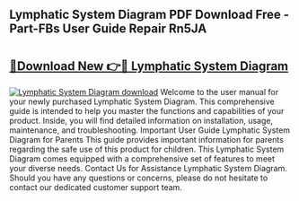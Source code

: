 ## Lymphatic System Diagram PDF Download Free - Part-FBs User Guide Repair Rn5JA

# <h2><a href="http://dfhefx.blite.top/?on=Lymphatic+System+Diagram">🔗Download New 👉🔴 Lymphatic System Diagram</a></h2>

[![Lymphatic System Diagram download](https://i.imgur.com/lujVjoI.png)](http://dfhefx.blite.top/?on=Lymphatic+System+Diagram)
Welcome to the user manual for your newly purchased Lymphatic System Diagram. This comprehensive guide is intended to help you master the functions and capabilities of your product. Inside, you will find detailed information on installation, usage, maintenance, and troubleshooting. Important User Guide Lymphatic System Diagram for Parents This guide provides important information for parents regarding the safe use of this product for children. This Lymphatic System Diagram comes equipped with a comprehensive set of features to meet your diverse needs. Contact Us for Assistance Lymphatic System Diagram. Should you have any questions or concerns, please do not hesitate to contact our dedicated customer support team.
